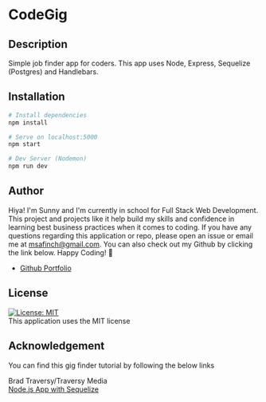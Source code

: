 # CodeGig

## Description

Simple job finder app for coders. This app uses Node, Express, Sequelize (Postgres) and Handlebars. 

## Installation

``` bash
# Install dependencies
npm install

# Serve on localhost:5000
npm start

# Dev Server (Nodemon)
npm run dev
```

## Author

Hiya! I'm Sunny and I'm currently in school for Full Stack Web Development. This project and projects like it help build my skills and confidence in learning best business practices when it comes to coding. If you have any questions regarding this application or repo, please open an issue or email me at msafinch@gmail.com. You can also check out my Github by clicking the link below. Happy Coding! 💛 <br>
- [Github Portfolio](https://github.com/0-Sunny-0)

## License

[![License: MIT](https://img.shields.io/badge/License-MIT-yellow.svg)](https://opensource.org/licenses/MIT)<br>
This application uses the MIT license

## Acknowledgement

You can find this gig finder tutorial by following the below links<br>

Brad Traversy/Traversy Media<br>
[Node.js App with Sequelize](https://www.youtube.com/playlist?list=PLillGF-RfqbZyLc9sMQ72_u3FW9fVxo1p)